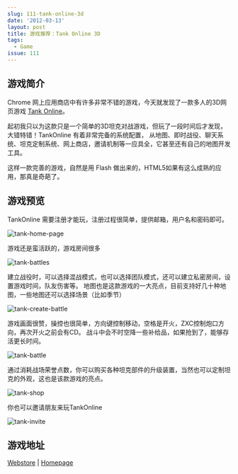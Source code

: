 ```yaml
---
slug: 111-tank-online-3d
date: '2012-03-13'
layout: post
title: 游戏推荐：Tank Online 3D
tags:
  - Game
issue: 111
---
```


游戏简介
------------

Chrome 网上应用商店中有许多非常不错的游戏，今天就发现了一款多人的3D网页游戏 [Tank Online][to]。

起初我只以为这款只是一个简单的3D坦克对战游戏，但玩了一段时间后才发现，大错特错！TankOnline 有着非常完备的系统配置，
从地图、即时战役、聊天系统、坦克定制系统、网上商店，邀请机制等一应具全，它甚至还有自己的地图开发工具。

这样一款完善的游戏，自然是用 Flash 做出来的，HTML5如果有这么成熟的应用，那真是奇葩了。

游戏预览
------------

TankOnline 需要注册才能玩，注册过程很简单，提供邮箱，用户名和密码即可。

![tank-home-page](https://github.com/greatghoul/greatghoul.github.io/assets/208966/d7b17a70-b1ae-40b0-81b2-7e41cd46a5a7)

游戏还是蛮活跃的，游戏房间很多

![tank-battles](https://github.com/greatghoul/greatghoul.github.io/assets/208966/a9407162-c558-4700-9120-a5660475b88a)

建立战役时，可以选择混战模式，也可以选择团队模式，还可以建立私密房间，设置游戏时间，队友伤害等。
地图也是这款游戏的一大亮点，目前支持好几十种地图，一些地图还可以选择场景（比如季节）

![tank-create-battle](https://github.com/greatghoul/greatghoul.github.io/assets/208966/84e38ba0-e9b4-434b-8ec9-4a7c3ac165c9)

游戏画面很赞，操控也很简单，方向键控制移动，空格是开火，ZXC控制炮口方向，再次开火之前会有CD。
战斗中会不时空降一些补给品，如果抢到了，能够存活更长时间。

![tank-battle](https://github.com/greatghoul/greatghoul.github.io/assets/208966/0de25bfa-75b2-4bdb-b067-eb2467f9c522)

通过消耗战场荣誉点数，你可以购买各种坦克部件的升级装置，当然也可以定制坦克的外观，这也是该款游戏的亮点。

![tank-shop](https://github.com/greatghoul/greatghoul.github.io/assets/208966/f2b337ff-8ecc-40e5-a516-1013ace95125)

你也可以邀请朋友来玩TankOnline

![tank-invite](https://github.com/greatghoul/greatghoul.github.io/assets/208966/984460a9-a510-4817-954f-8ef735b45fd2)

游戏地址
-----------

[Webstore][1] | [Homepage][to]

[to]: http://tankionline.com/en/
[1]: https://chrome.google.com/webstore/detail/chnamgoimgnbgkabfjkikldbfdhhfhdo?utm_source=chrome-ntp-icon
